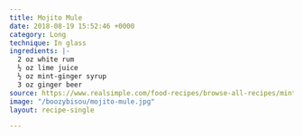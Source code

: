 ```yaml
---
title: Mojito Mule
date: 2018-08-19 15:52:46 +0000
category: Long
technique: In glass
ingredients: |-
  2 oz white rum
  ½ oz lime juice
  ½ oz mint-ginger syrup
  3 oz ginger beer
source: https://www.realsimple.com/food-recipes/browse-all-recipes/minty-moscow-mule-punch
image: "/boozybisou/mojito-mule.jpg"
layout: recipe-single

---
```

